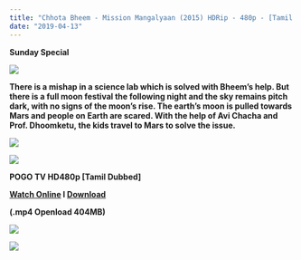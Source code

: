 ```yaml
---
title: "Chhota Bheem - Mission Mangalyaan (2015) HDRip - 480p - [Tamil Dubbed] - x264 -400MB"
date: "2019-04-13"
---
```


**Sunday Special**

[![](https://3.bp.blogspot.com/-i_4F0whKhOA/XLGIahY4XSI/AAAAAAAAAc4/D5bzQ-1WB5kJlsGDvGlK_6NquCqDXehxgCLcBGAs/s640/e5dcc505-58ff-41a6-bc2c-aefa75838198-32d23d45-a6ea-4f27-a55e-b748cc05c571_RGB_SD._RI_VDl4hvuKYOde1VJGeF09e13bY1yfvGpwq_TTW_.jpg)](https://3.bp.blogspot.com/-i_4F0whKhOA/XLGIahY4XSI/AAAAAAAAAc4/D5bzQ-1WB5kJlsGDvGlK_6NquCqDXehxgCLcBGAs/s1600/e5dcc505-58ff-41a6-bc2c-aefa75838198-32d23d45-a6ea-4f27-a55e-b748cc05c571_RGB_SD._RI_VDl4hvuKYOde1VJGeF09e13bY1yfvGpwq_TTW_.jpg)

**There is a mishap in a science lab which is solved with Bheem’s help. But there is a full moon festival the following night and the sky remains pitch dark, with no signs of the moon’s rise. The earth’s moon is pulled towards Mars and people on Earth are scared. With the help of Avi Chacha and Prof. Dhoomketu, the kids travel to Mars to solve the issue.**

[![](https://4.bp.blogspot.com/-k65POI1PBU4/XJ-DPWzpvkI/AAAAAAAAAag/d-DJiJNifeI8jyqs_e9XhUwmMhi3PjKPgCPcBGAYYCw/s1600/ezgif-4-b0c2339f90.gif)](https://4.bp.blogspot.com/-k65POI1PBU4/XJ-DPWzpvkI/AAAAAAAAAag/d-DJiJNifeI8jyqs_e9XhUwmMhi3PjKPgCPcBGAYYCw/s1600/ezgif-4-b0c2339f90.gif)

[![](https://2.bp.blogspot.com/-fai1ZuUwnbA/XIjy2aT4irI/AAAAAAAAANw/WFW0YRK47_8GLAt3pPBSzBk0GJA6Mk5fgCPcBGAYYCw/s1600/torrborder.gif)](https://2.bp.blogspot.com/-fai1ZuUwnbA/XIjy2aT4irI/AAAAAAAAANw/WFW0YRK47_8GLAt3pPBSzBk0GJA6Mk5fgCPcBGAYYCw/s1600/torrborder.gif)

**POGO TV HD480p \[Tamil Dubbed\]**

**[Watch Online](https://toonnetworktamilvideos.blogspot.com/p/chhota-bheem-mission-mangalyaan.html) I [Download](https://drive.google.com/open?id=1ZXyUOeZLjZDeeewAf1EoM10dtdgNUNc_)**

**(.mp4 Openload 404MB)**

[![](https://2.bp.blogspot.com/-fai1ZuUwnbA/XIjy2aT4irI/AAAAAAAAANw/WFW0YRK47_8GLAt3pPBSzBk0GJA6Mk5fgCPcBGAYYCw/s1600/torrborder.gif)](https://2.bp.blogspot.com/-fai1ZuUwnbA/XIjy2aT4irI/AAAAAAAAANw/WFW0YRK47_8GLAt3pPBSzBk0GJA6Mk5fgCPcBGAYYCw/s1600/torrborder.gif)

![](https://thumb.oloadcdn.net/splash/Y_34i1aVuIM/598wecjV-Ts.jpg)
